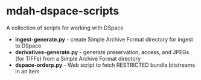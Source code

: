mdah-dspace-scripts
===================

A collection of scripts for working with DSpace

 * **ingest-generate.py** - create Simple Archive Format directory for ingest to DSpace
 * **derivatives-generate.py** - generate preservation, access, and JPEGs (for TIFFs) from a Simple Archive Format directory
 * **dspace-orderp.py** - Web script to fetch RESTRICTED bundle bitstreams in an item
